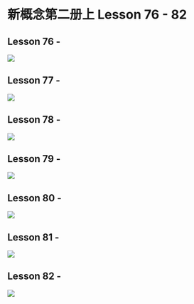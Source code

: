 # 新概念第二册上 Lesson 76 - 82

## Lesson 76 - 

<img src="lesson/Lesson-.png">

## Lesson 77 - 

<img src="lesson/Lesson-.png">

## Lesson 78 - 

<img src="lesson/Lesson-.png">

## Lesson 79 - 

<img src="lesson/Lesson-.png">

## Lesson 80 - 

<img src="lesson/Lesson-.png">

## Lesson 81 - 

<img src="lesson/Lesson-.png">

## Lesson 82 - 

<img src="lesson/Lesson-.png">

